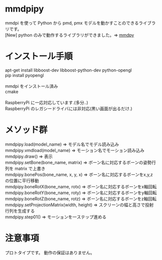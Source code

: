 ﻿# mmdpipy
 mmdpi を使って Python から pmd, pmx モデルを動かすことのできるライブラリです。<br>
 [New] python のみで動作するライブラリができました。=> [mmdpy](https://github.com/shirobu2400/mmdpy)
 
 # インストール手順
apt-get install libboost-dev libboost-python-dev python-opengl<br>
pip install pyopengl<br>
<br>
mmdpi をインストール済み
<br>
cmake<br>
<br>
RaspberryPi に一応対応しています.(多分..)<br>
RaspberryPi のレガシードライバには非対応(黒い画面が出るだけ.)<br>

# メソッド群
mmdpipy.load(model_name) => モデル名でモデル読み込み<br>
mmdpipy.vmdload(model_name) => モーション名でモーション読み込み<br>
mmdpipy.draw() => 表示<br>
mmdpipy.setBone(bone_name, matrix) => ボーン名に対応するボーンの姿勢行列を matrix で上書き<br>
mmdpipy.bonePos(bone_name, x, y, x) => ボーン名に対応するボーンをx,y,z の位置に平行移動<br>
mmdpipy.boneRotX(bone_name, rotx) => ボーン名に対応するボーンをx軸回転<br>
mmdpipy.boneRotY(bone_name, roty) => ボーン名に対応するボーンをy軸回転<br>
mmdpipy.boneRotZ(bone_name, rotz) => ボーン名に対応するボーンをz軸回転<br>
mmdpipy.setProjectionMatrix(width, height) => スクリーンの幅と高さで投射行列を生成する<br>
mmdpipy.step01() => モーションを一ステップ進める<br>

# 注意事項
プロトタイプです。
動作の保証はありません。

